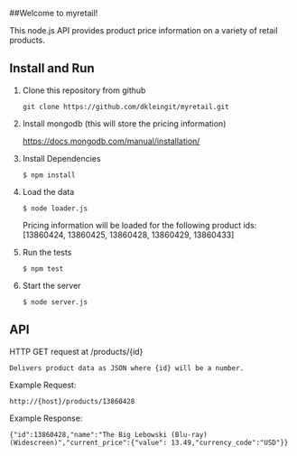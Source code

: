 ##Welcome to myretail!

This node.js API provides product price information on a variety of retail products.

## Install and Run

1. Clone this repository from github

    ```git clone https://github.com/dkleingit/myretail.git```

2. Install mongodb (this will store the pricing information)

    https://docs.mongodb.com/manual/installation/

3. Install Dependencies

    ```$ npm install```
    
4. Load the data

    ```$ node loader.js```
    
    Pricing information will be loaded for the following product ids:
    [13860424, 13860425, 13860428, 13860429, 13860433]
    
5. Run the tests

    ```$ npm test```
    
6. Start the server

    ```$ node server.js```
    

## API

HTTP GET request at /products/{id}
    
    Delivers product data as JSON where {id} will be a number.
    
Example Request:

    http://{host}/products/13860428

Example Response:

    {"id":13860428,"name":"The Big Lebowski (Blu-ray) (Widescreen)","current_price":{"value": 13.49,"currency_code":"USD"}}

